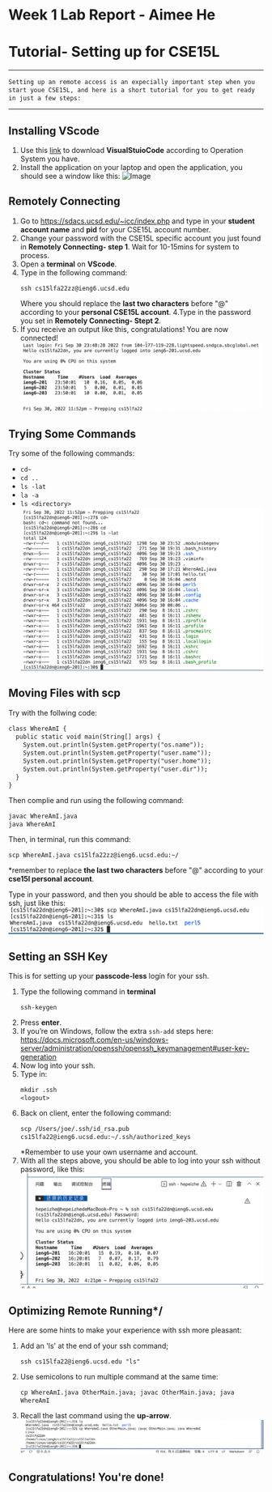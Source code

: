 # Week 1 Lab Report - Aimee He
# Tutorial- Setting up for CSE15L

---
    Setting up an remote access is an expecially important step when you start youe CSE15L, and here is a short tutorial for you to get ready in just a few steps:
---

## Installing VScode
1. Use this [link](https://code.visualstudio.com/download)  to download **VisualStuioCode** according to Operation System you have.
2. Install the application on your laptop and open the application, you should see a window like this:
![Image](https://githubusercontent.com/meAImee/cse-15l-labreport1/master/VScodeView.png)



## Remotely Connecting
1. Go to <https://sdacs.ucsd.edu/~icc/index.php> and type in your **student account name** and **pid** for your CSE15L account number.
2. Change your password with the CSE15L specific account you just found in **Remotely Connecting- step 1**. Wait for 10-15mins for system to process.
3. Open a **terminal** on **VScode**.
4. Type in the following command:
    ```
    ssh cs15lfa22zz@ieng6.ucsd.edu
    ```
    Where you should replace the **last two characters** before "@" according to your **personal CSE15L account**.
4.Type in the password you set in **Remotely Connecting- Stept 2**.
5. If you receive an output like this, congratulations! You are now connected!
![Image](https://github.com/meAImee/cse-15l-labreport1/blob/main/ConnectingRemotely.png)



## Trying Some Commands
Try some of the following commands:
- `cd~`
- `cd ..`
- `ls -lat`
- `la -a`
- `ls <directory>`
![Image](https://github.com/meAImee/cse-15l-labreport1/blob/main/TryingCommands.png)


## Moving Files with scp

Try with the follwing code:
```
class WhereAmI {
  public static void main(String[] args) {
    System.out.println(System.getProperty("os.name"));
    System.out.println(System.getProperty("user.name"));
    System.out.println(System.getProperty("user.home"));
    System.out.println(System.getProperty("user.dir"));
  }
}
```

Then complie and run using the following command:

```
javac WhereAmI.java
java WhereAmI
```
Then, in terminal, run this command:
```
scp WhereAmI.java cs15lfa22zz@ieng6.ucsd.edu:~/
```
*remember to replace **the last two characters** before "@" according to your **cse15l personal account**.

Type in your password, and then you should be able to access the file with ssh, just like this:
![Image](https://github.com/meAImee/cse-15l-labreport1/blob/main/SCP.png)



## Setting an SSH Key
This is for setting up your **passcode-less** login for your ssh.
1. Type the following command in **terminal**
    ```
    ssh-keygen
    ```
2. Press **enter**.
3. If you’re on Windows, follow the extra `ssh-add` steps here: https://docs.microsoft.com/en-us/windows-server/administration/openssh/openssh_keymanagement#user-key-generation
4. Now log into your ssh.
5. Type in:
    ```
    mkdir .ssh
    <logout>
    ```
6. Back on client, enter the following command:
    ```
    scp /Users/joe/.ssh/id_rsa.pub cs15lfa22@ieng6.ucsd.edu:~/.ssh/authorized_keys
    ```
    *Remember to use your own username and account.
7. With all the steps above, you should be able to log into your ssh without password, like this:
![Image](https://github.com/meAImee/cse-15l-labreport1/blob/main/SSHKey.png)





## Optimizing Remote Running*/
Here are some hints to make your experience with ssh more pleasant:
1. Add an 'ls' at the end of your ssh command;
    ```
    ssh cs15lfa22@ieng6.ucsd.edu "ls"
    ```
2. Use semicolons to run multiple command at the same time:
    ```
    cp WhereAmI.java OtherMain.java; javac OtherMain.java; java WhereAmI
    ```
3. Recall the last command using the **up-arrow**.
![Image](https://github.com/meAImee/cse-15l-labreport1/blob/main/Perfection.png)


## Congratulations! You're done!
